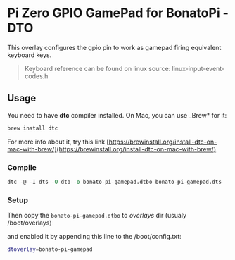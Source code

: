 # Pi Zero GPIO GamePad for BonatoPi - DTO

This overlay configures the gpio pin to work as gamepad firing equivalent keyboard keys.

> Keyboard reference can be found on linux source:
> linux-input-event-codes.h

## Usage

You need to have **dtc** compiler installed. On Mac, you can use _Brew* for it:

```bash
brew install dtc
```

For more info about it, try this link [https://brewinstall.org/install-dtc-on-mac-with-brew/](https://brewinstall.org/install-dtc-on-mac-with-brew/)

### Compile

```perl
dtc -@ -I dts -O dtb -o bonato-pi-gamepad.dtbo bonato-pi-gamepad.dts
```

### Setup

Then copy the `bonato-pi-gamepad.dtbo` to *overlays* dir (usualy /boot/overlays)

and enabled it by appending this line to the /boot/config.txt:

```bash
dtoverlay=bonato-pi-gamepad
```

